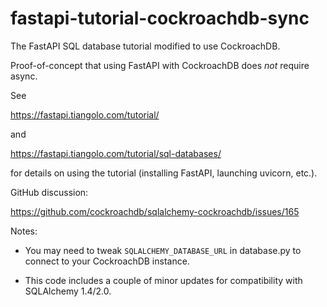 # fastapi-tutorial-cockroachdb-sync

The FastAPI SQL database tutorial modified to use CockroachDB.

Proof-of-concept that using FastAPI with CockroachDB does *not* require async.

See

https://fastapi.tiangolo.com/tutorial/

and

https://fastapi.tiangolo.com/tutorial/sql-databases/

for details on using the tutorial (installing FastAPI,
launching uvicorn, etc.).

GitHub discussion:

https://github.com/cockroachdb/sqlalchemy-cockroachdb/issues/165

Notes:

- You may need to tweak `SQLALCHEMY_DATABASE_URL` in database.py to connect
to your CockroachDB instance.

- This code includes a couple of minor updates for compatibility with
SQLAlchemy 1.4/2.0.
